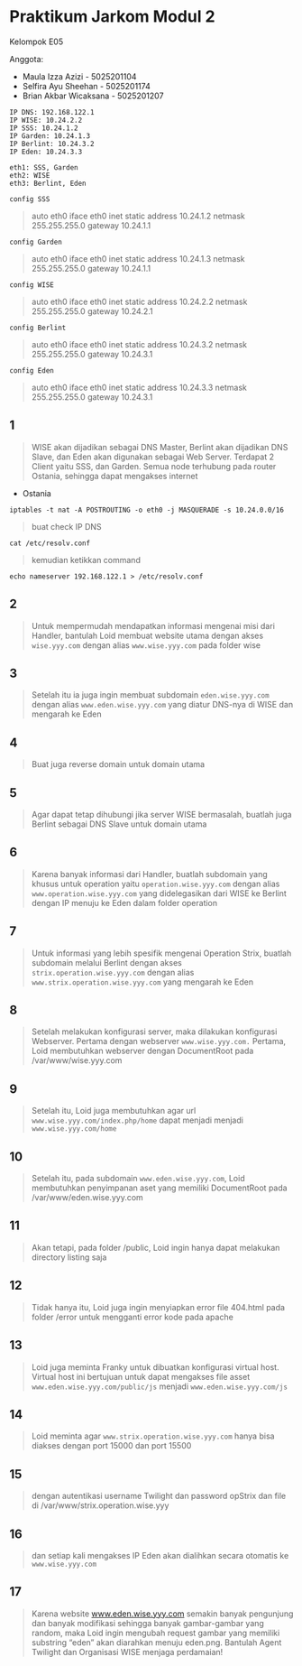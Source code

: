 # Praktikum Jarkom Modul 2

Kelompok E05

Anggota:  
* Maula Izza Azizi - 5025201104
* Selfira Ayu Sheehan - 5025201174
* Brian Akbar Wicaksana - 5025201207

```
IP DNS: 192.168.122.1
IP WISE: 10.24.2.2
IP SSS: 10.24.1.2
IP Garden: 10.24.1.3
IP Berlint: 10.24.3.2
IP Eden: 10.24.3.3

eth1: SSS, Garden
eth2: WISE
eth3: Berlint, Eden

```

`config SSS`
> auto eth0
iface eth0 inet static
	address 10.24.1.2
	netmask 255.255.255.0
	gateway 10.24.1.1


`config Garden`
> auto eth0
iface eth0 inet static
	address 10.24.1.3
	netmask 255.255.255.0
	gateway 10.24.1.1
 
`config WISE`
> auto eth0
iface eth0 inet static
	address 10.24.2.2
	netmask 255.255.255.0
	gateway 10.24.2.1

`config Berlint`
> auto eth0
iface eth0 inet static
	address 10.24.3.2
	netmask 255.255.255.0
	gateway 10.24.3.1
 
`config Eden`
> auto eth0
iface eth0 inet static
	address 10.24.3.3
	netmask 255.255.255.0
	gateway 10.24.3.1
 

## 1
> WISE akan dijadikan sebagai DNS Master, Berlint akan dijadikan DNS Slave, dan Eden akan digunakan sebagai Web Server. Terdapat 2 Client yaitu SSS, dan Garden. Semua node terhubung pada router Ostania, sehingga dapat mengakses internet 

- Ostania 
```
iptables -t nat -A POSTROUTING -o eth0 -j MASQUERADE -s 10.24.0.0/16
```
> buat check IP DNS
```
cat /etc/resolv.conf
```
> kemudian ketikkan command 
```
echo nameserver 192.168.122.1 > /etc/resolv.conf
```
## 2
> Untuk mempermudah mendapatkan informasi mengenai misi dari Handler, bantulah Loid membuat website utama dengan akses `wise.yyy.com` dengan alias `www.wise.yyy.com` pada folder wise

## 3
> Setelah itu ia juga ingin membuat subdomain `eden.wise.yyy.com` dengan alias `www.eden.wise.yyy.com` yang diatur DNS-nya di WISE dan mengarah ke Eden 

## 4
> Buat juga reverse domain untuk domain utama

## 5 
> Agar dapat tetap dihubungi jika server WISE bermasalah, buatlah juga Berlint sebagai DNS Slave untuk domain utama

## 6
> Karena banyak informasi dari Handler, buatlah subdomain yang khusus untuk operation yaitu `operation.wise.yyy.com` dengan alias `www.operation.wise.yyy.com` yang didelegasikan dari WISE ke Berlint dengan IP menuju ke Eden dalam folder operation 

## 7
> Untuk informasi yang lebih spesifik mengenai Operation Strix, buatlah subdomain melalui Berlint dengan akses `strix.operation.wise.yyy.com` dengan alias `www.strix.operation.wise.yyy.com` yang mengarah ke Eden


## 8
> Setelah melakukan konfigurasi server, maka dilakukan konfigurasi Webserver. Pertama dengan webserver `www.wise.yyy.com.` Pertama, Loid membutuhkan webserver dengan DocumentRoot pada /var/www/wise.yyy.com 

## 9
> Setelah itu, Loid juga membutuhkan agar url `www.wise.yyy.com/index.php/home` dapat menjadi menjadi `www.wise.yyy.com/home`

## 10
> Setelah itu, pada subdomain `www.eden.wise.yyy.com`, Loid membutuhkan penyimpanan aset yang memiliki DocumentRoot pada /var/www/eden.wise.yyy.com

## 11
> Akan tetapi, pada folder /public, Loid ingin hanya dapat melakukan directory listing saja

## 12
> Tidak hanya itu, Loid juga ingin menyiapkan error file 404.html pada folder /error untuk mengganti error kode pada apache 

## 13
> Loid juga meminta Franky untuk dibuatkan konfigurasi virtual host. Virtual host ini bertujuan untuk dapat mengakses file asset `www.eden.wise.yyy.com/public/js` menjadi `www.eden.wise.yyy.com/js`

## 14
> Loid meminta agar `www.strix.operation.wise.yyy.com` hanya bisa diakses dengan port 15000 dan port 15500
 
## 15
> dengan autentikasi username Twilight dan password opStrix dan file di /var/www/strix.operation.wise.yyy 

## 16
> dan setiap kali mengakses IP Eden akan dialihkan secara otomatis ke `www.wise.yyy.com`

## 17
> Karena website www.eden.wise.yyy.com semakin banyak pengunjung dan banyak modifikasi sehingga banyak gambar-gambar yang random, maka Loid ingin mengubah request gambar yang memiliki substring “eden” akan diarahkan menuju eden.png. Bantulah Agent Twilight dan Organisasi WISE menjaga perdamaian! 
